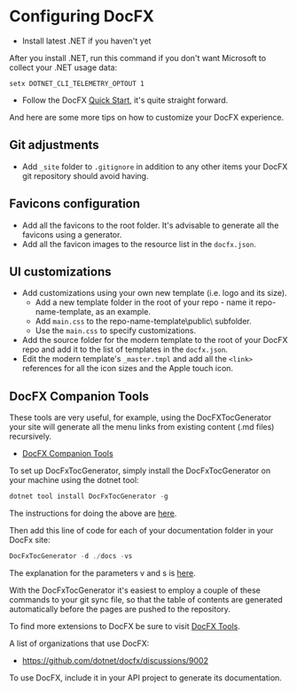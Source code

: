# Configuring DocFX

- Install latest .NET if you haven't yet

After you install .NET, run this command if you don't want Microsoft to collect your .NET usage data:

```
setx DOTNET_CLI_TELEMETRY_OPTOUT 1
```
- Follow the DocFX <a href="https://dotnet.github.io/docfx/index.html" target="_blank">Quick Start</a>, it's quite straight forward.

And here are some more tips on how to customize your DocFX experience.

## Git adjustments
- Add ``_site`` folder to ``.gitignore`` in addition to any other items your DocFX git repository should avoid having.

## Favicons configuration
- Add all the favicons to the root folder.  It's advisable to generate all the favicons using a generator.
- Add all the favicon images to the resource list in the ``docfx.json``.

## UI customizations
- Add customizations using your own new template (i.e. logo and its size).
    - Add a new template folder in the root of your repo - name it repo-name-template, as an example.
    - Add ``main.css`` to the repo-name-template\public\ subfolder.
    - Use the ``main.css`` to specify customizations.
- Add the source folder for the modern template to the root of your DocFX repo and add it to the list of templates in the ``docfx.json``.
- Edit the modern template's ``_master.tmpl`` and add all the ``<link>`` references for all the icon sizes and the Apple touch icon.

## DocFX Companion Tools

These tools are very useful, for example, using the DocFXTocGenerator your site will generate all the menu links from existing content (.md files) recursively.

- <a href="https://github.com/Ellerbach/docfx-companion-tools" target="window">DocFX Companion Tools</a>

To set up DocFxTocGenerator, simply install the DocFxTocGenerator on your machine using the dotnet tool:

```powershell
dotnet tool install DocFxTocGenerator -g
```

The instructions for doing the above are <a href="https://github.com/Ellerbach/docfx-companion-tools?tab=readme-ov-file" target="window">here</a>.

Then add this line of code for each of your documentation folder in your DocFx site:

```powershell
DocFxTocGenerator -d ./docs -vs
```

The explanation for the parameters v and s is <a href="https://github.com/Ellerbach/docfx-companion-tools/tree/main/src/DocFxTocGenerator">here</a>.

With the DocFxTocGenerator it's easiest to employ a couple of these commands to your git sync file, so that the table of contents are generated automatically before the pages are pushed to the repository.

To find more extensions to DocFX be sure to visit <a href="https://dotnet.github.io/docfx/extensions/tools.html">DocFX Tools</a>.

A list of organizations that use DocFX:
- https://github.com/dotnet/docfx/discussions/9002

To use DocFX, include it in your API project to generate its documentation.
